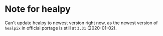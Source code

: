 # Note for healpy
Can't update healpy to newest version right now, as the newest version of `healpix` in official portage is still at `3.31` (2020-01-02).
